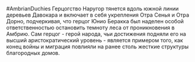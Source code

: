 #AmbrianDuchies
Герцогство Наругор тянется вдоль южной линии деревьев Давокара и включает в себя укрепления Отра Сенья и Отра Дорно, подчеркивая, что герцог Юнио Беракка был наделен особой ответственностью остановить темноту леса от проникновения в Амбрию. Сам герцог - герой народа, чьи достижения подняли его на высший аристократический уровень - является примером того, как конец войны и миграция повлияли на ранее столь жесткие структуры благородных домов.